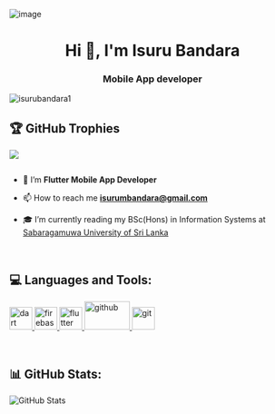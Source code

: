 ![image](https://images.prismic.io/createthrive/ccd5ec92-4681-4dc9-924f-e3be3a5ac8e8_firebase-app-check-flutter.jpg?ixlib=gatsbyFP&auto=compress%2Cformat&fit=max&q=50&w=1200&h=350)

<h1 align="center">Hi 👋, I'm Isuru Bandara</h1>
<h3 align="center">Mobile App developer</h3>

<p align="left"> <img src="https://komarev.com/ghpvc/?username=isurubandara1&label=Profile%20views&color=0e75b6&style=flat" alt="isurubandara1" /> </p>

## 🏆 GitHub Trophies
![](https://github-profile-trophy.vercel.app/?username=isurubandara1&theme=default&no-frame=false&no-bg=false&margin-w=4)

<p align="left"> <a href="https://twitter.com/" target="blank"><img src="https://img.shields.io/twitter/follow/?logo=twitter&style=for-the-badge" alt="" /></a> </p>


- 🌱 I’m  **Flutter Mobile App Developer**

- 📫 How to reach me **isurumbandara@gmail.com**

- 🎓 I’m currently reading my BSc(Hons) in Information Systems at [Sabaragamuwa University of Sri Lanka](https://www.sab.ac.lk/)

<p align="left">
</p><br>

## 💻 Languages and Tools:

<p align="left"> <a href="https://dart.dev" target="_blank" rel="noreferrer"> <img src="https://www.vectorlogo.zone/logos/dartlang/dartlang-icon.svg" alt="dart" width="40" height="40"/> </a> <a href="https://firebase.google.com/" target="_blank" rel="noreferrer"> <img src="https://www.vectorlogo.zone/logos/firebase/firebase-icon.svg" alt="firebase" width="40" height="40"/> </a> <a href="https://flutter.dev" target="_blank" rel="noreferrer"> <img src="https://www.vectorlogo.zone/logos/flutterio/flutterio-icon.svg" alt="flutter" width="40" height="40"/> </a><a href="https://flutter.dev" target="_blank" rel="noreferrer"> <img src="https://www.vectorlogo.zone/logos/github/github-icon.svg" alt="github" width="80" height="50"/> </a> <a href="https://flutter.dev" target="_blank" rel="noreferrer"> <img src="https://www.vectorlogo.zone/logos/git-scm/git-scm-icon.svg" alt="git" width="40" height="40"/> </a></p><br>

## 📊 GitHub Stats:
<div style="display: flex; justify-content: space-between; margin-bottom: 20px;">
    <img src="https://github-readme-stats.vercel.app/api?username=isurubandara1&theme=radical&hide_border=false&include_all_commits=false&count_private=false" alt="GitHub Stats" style=" box-sizing: border-box;">
    <!-- <img src="https://github-readme-streak-stats.herokuapp.com/?user=isurubandara1&theme=radical&hide_border=false" alt="GitHub Streak" style=" box-sizing: border-box;">
</div> --!>

  <!-- <div style="text-align: center">
    <img src="https://github-readme-stats.vercel.app/api/top-langs/?username=isurubandara1&theme=radical&hide_border=false&include_all_commits=false&count_private=false&layout=compact" alt="Top Languages" style="width: 50%; box-sizing: border-box; margin: 0 auto;">
</div>



